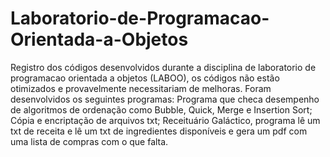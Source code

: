 # Laboratorio-de-Programacao-Orientada-a-Objetos
Registro dos códigos desenvolvidos durante a disciplina de laboratorio de programacao orientada a objetos (LABOO), os códigos não estão otimizados e provavelmente necessitariam de melhoras. Foram desenvolvidos os seguintes programas: Programa que checa desempenho de algoritmos de ordenação como Bubble, Quick, Merge e Insertion Sort; Cópia e encriptação de arquivos txt; Receituário Galáctico, programa lê um txt de receita e lê um txt de ingredientes disponíveis e gera um pdf com uma lista de compras com o que falta.  
